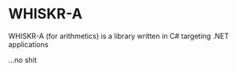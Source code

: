 # WHISKR-A
WHISKR-A (for arithmetics) is a library written in C# targeting .NET applications






...no shit
<br/>



